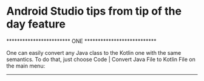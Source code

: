 # Android Studio tips from tip of the day feature

************************ ONE ***************************

One can easily convert any Java class to the Kotlin one with the same semantics.
To do that, just choose Code | Convert Java File to Kotlin File on the main menu:

************************

